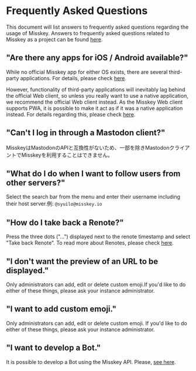 # Frequently Asked Questions
This document will list answers to frequently asked questions regarding the usage of Misskey. Answers to frequently asked questions related to Misskey as a project can be found [here](./misskey).

## "Are there any apps for iOS / Android available?"
While no official Misskey app for either OS exists, there are several third-party applications. For details, please check [here](./apps).

However, functionality of third-party applications will inevitably lag behind the official Web client, so unless you really want to use a native application, we recommend the official Web client instead. As the Misskey Web client supports PWA, it is possible to make it act as if it was a native application instead. For details regarding this, please check [here](todo).

## "Can't I log in through a Mastodon client?"
MisskeyはMastodonのAPIと互換性がないため、一部を除きMastodonクライアントでMisskeyを利用することはできません。

## "What do I do when I want to follow users from other servers?"
Select the search bar from the menu and enter their username including their host server.例: `@syuilo@misskey.io`

## "How do I take back a Renote?"
Press the three dots ("...") displayed next to the renote timestamp and select "Take back Renote". To read more about Renotes, please check [here](../features/note).

## "I don't want the preview of an URL to be displayed."
Only administrators can add, edit or delete custom emoji.If you'd like to do either of these things, please ask your instance administrator.

## "I want to add custom emoji."
Only administrators can add, edit or delete custom emoji. If you'd like to do either of these things, please ask your instance administrator.

## "I want to develop a Bot."
It is possible to develop a Bot using the Misskey API. Please, [see here](../advanced/develop-bot).
